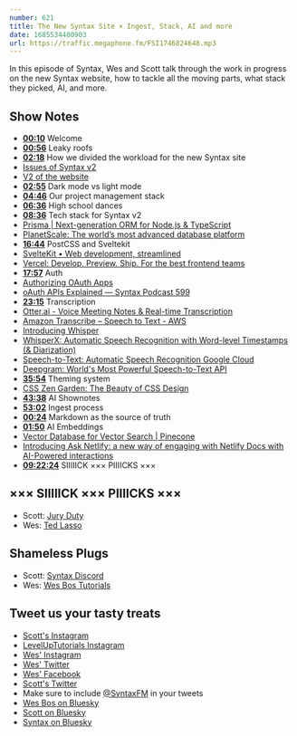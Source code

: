 ```yaml
---
number: 621
title: The New Syntax Site × Ingest, Stack, AI and more
date: 1685534400903
url: https://traffic.megaphone.fm/FSI1746824648.mp3
---
```


In this episode of Syntax, Wes and Scott talk through the work in progress on the new Syntax website, how to tackle all the moving parts, what stack they picked, AI, and more.

## Show Notes

* **[00:10](#t=00:10)** Welcome
* **[00:56](#t=00:56)** Leaky roofs
* **[02:18](#t=02:18)** How we divided the workload for the new Syntax site
* [Issues of Syntax v2](https://github.com/syntaxfm/website/issues)
* [V2 of the website](https://github.com/syntaxfm/website/tree/v2)
* **[02:55](#t=02:55)** Dark mode vs light mode
* **[04:46](#t=04:46)** Our project management stack
* **[06:36](#t=06:36)** High school dances
* **[08:36](#t=08:36)** Tech stack for Syntax v2
* [Prisma | Next-generation ORM for Node.js & TypeScript](https://www.prisma.io/)
* [PlanetScale: The world’s most advanced database platform](https://planetscale.com/)
* **[16:44](#t=16:44)** PostCSS and Sveltekit
* [SvelteKit • Web development, streamlined](https://kit.svelte.dev/)
* [Vercel: Develop. Preview. Ship. For the best frontend teams](https://vercel.com/)
* **[17:57](#t=17:57)** Auth
* [Authorizing OAuth Apps](https://docs.github.com/en/apps/oauth-apps/building-oauth-apps/authorizing-oauth-apps)
* [oAuth APIs Explained — Syntax Podcast 599](https://syntax.fm/show/599/oauth-apis-explained)
* **[23:15](#t=23:15)** Transcription
* [Otter.ai - Voice Meeting Notes & Real-time Transcription](https://otter.ai/)
* [Amazon Transcribe – Speech to Text - AWS](https://aws.amazon.com/transcribe/)
* [Introducing Whisper](https://openai.com/research/whisper)
* [WhisperX: Automatic Speech Recognition with Word-level Timestamps (& Diarization)](https://github.com/m-bain/whisperX)
* [Speech-to-Text: Automatic Speech Recognition Google Cloud](https://cloud.google.com/speech-to-text)
* [Deepgram: World's Most Powerful Speech-to-Text API](https://deepgram.com/)
* **[35:54](#t=35:54)** Theming system
* [CSS Zen Garden: The Beauty of CSS Design](https://www.csszengarden.com/)
* **[43:38](#t=43:38)** AI Shownotes
* **[53:02](#t=53:02)** Ingest process
* **[00:24](#t=00:24)** Markdown as the source of truth
* **[01:50](#t=01:50)** AI Embeddings
* [Vector Database for Vector Search | Pinecone](https://www.pinecone.io/)
* [Introducing Ask Netlify: a new way of engaging with Netlify Docs with AI-Powered interactions](https://www.netlify.com/blog/ask-netlify-ai-powered-docs/)
* **[09:22:24](#t=09:22:24)** SIIIIICK ××× PIIIICKS ×××

## ××× SIIIIICK ××× PIIIICKS ×××

* Scott: [Jury Duty](https://www.imdb.com/title/tt22074164/)
* Wes: [Ted Lasso](https://tv.apple.com/us/show/ted-lasso/umc.cmc.vtoh0mn0xn7t3c643xqonfzy)

## Shameless Plugs

* Scott: [Syntax Discord](https://discord.gg/W5y68HMfZV)
* Wes: [Wes Bos Tutorials](https://wesbos.com/courses)

## Tweet us your tasty treats

* [Scott's Instagram](https://www.instagram.com/stolinski/)
* [LevelUpTutorials Instagram](https://www.instagram.com/LevelUpTutorials/)
* [Wes' Instagram](https://www.instagram.com/wesbos/)
* [Wes' Twitter](https://twitter.com/wesbos)
* [Wes' Facebook](https://www.facebook.com/wesbos.developer)
* [Scott's Twitter](https://twitter.com/stolinski)
* Make sure to include [@SyntaxFM](https://twitter.com/SyntaxFM) in your tweets
* [Wes Bos on Bluesky](https://bsky.app/profile/syntax.fm/wesbos.com)
* [Scott on Bluesky](https://bsky.app/profile/tolin.ski)
* [Syntax on Bluesky](https://bsky.app/profile/syntax.fm)
